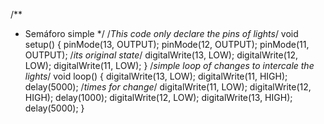/**
 * Semáforo simple
 */
/*This code only declare the pins of lights*/
void setup() {
  pinMode(13, OUTPUT);
  pinMode(12, OUTPUT);
  pinMode(11, OUTPUT);
/*its original state*/
  digitalWrite(13, LOW);
  digitalWrite(12, LOW);
  digitalWrite(11, LOW);
}
/*simple loop of changes to intercale the lights*/
void loop() {
  digitalWrite(13, LOW);
  digitalWrite(11, HIGH);
  delay(5000); /*times for change*/
  digitalWrite(11, LOW);
  digitalWrite(12, HIGH);
  delay(1000);
  digitalWrite(12, LOW);
  digitalWrite(13, HIGH);
  delay(5000);
}
